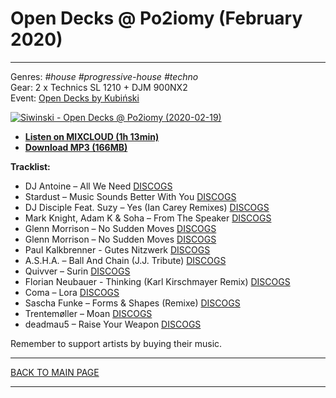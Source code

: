 # Open Decks @ Po2iomy (February 2020)

----

Genres: *#house* *#progressive-house* *#techno*  
Gear: 2 x Technics SL 1210 + DJM 900NX2  
Event: [Open Decks by Kubiński](https://www.facebook.com/events/187620942553204)  
  
[![Siwinski - Open Decks @ Po2iomy (2020-02-19)](https://thumbnailer.mixcloud.com/unsafe/300x300/extaudio/9/0/5/c/8f76-5cc9-4a89-9f2e-15146160ad53)](https://www.mixcloud.com/hopbit/open-decks-poziomy-february-2020/)  


* [**Listen on MIXCLOUD (1h 13min)**](https://www.mixcloud.com/hopbit/open-decks-poziomy-february-2020/)
* [**Download MP3 (166MB)**](https://1drv.ms/u/s!AmzuuXrjf51v3rxBj5cgeKr28D8qhA)

**Tracklist:**  
 
* DJ Antoine – All We Need [DISCOGS](https://www.discogs.com/DJ-Antoine-All-We-Need/release/406436)
* Stardust – Music Sounds Better With You [DISCOGS](https://www.discogs.com/Stardust-Music-Sounds-Better-With-You/release/4087)
* DJ Disciple Feat. Suzy ‎– Yes (Ian Carey Remixes) [DISCOGS](https://www.discogs.com/DJ-Disciple-Feat-Suzy-Yes-Ian-Carey-Remixes/release/835527)
* Mark Knight, Adam K & Soha ‎– From The Speaker [DISCOGS](https://www.discogs.com/Mark-Knight-Adam-K-Soha-From-The-Speaker/release/1443559)
* Glenn Morrison ‎– No Sudden Moves [DISCOGS](https://www.discogs.com/Glenn-Morrison-No-Sudden-Moves-Circles/release/1247528)
* Glenn Morrison ‎– No Sudden Moves [DISCOGS](https://www.discogs.com/Glenn-Morrison-No-Sudden-Moves-Circles/release/1247528)
* Paul Kalkbrenner - Gutes Nitzwerk [DISCOGS](https://www.discogs.com/Paul-Kalkbrenner-Icke-Wieder/release/10483134)
* A.S.H.A. ‎– Ball And Chain (J.J. Tribute) [DISCOGS](https://www.discogs.com/ASHA-Ball-And-Chain-JJ-Tribute/release/3985239)
* Quivver ‎– Surin [DISCOGS](https://www.discogs.com/Quivver-Surin/release/1282565)
* Florian Neubauer - Thinking (Karl Kirschmayer Remix) [DISCOGS](https://www.discogs.com/Various-When-Fire-Loves/release/5981955)
* Coma ‎– Lora [DISCOGS](https://www.discogs.com/Coma-Lora/release/7490966)
* Sascha Funke ‎– Forms & Shapes (Remixe) [DISCOGS](https://www.discogs.com/Sascha-Funke-Forms-Shapes-Remixe/release/181857)
* Trentemøller ‎– Moan [DISCOGS](https://www.discogs.com/Trentem%C3%B8ller-Moan/release/915719)
* deadmau5 ‎– Raise Your Weapon [DISCOGS](https://www.discogs.com/deadmau5-Raise-Your-Weapon/release/2941500)
 
Remember to support artists by buying their music.

----

[BACK TO MAIN PAGE](../README.md)

---- 
